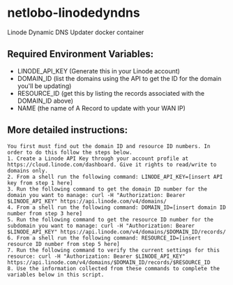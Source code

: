 # netlobo-linodedyndns
Linode Dynamic DNS Updater docker container

## Required Environment Variables:
* LINODE_API_KEY (Generate this in your Linode account)
* DOMAIN_ID (list the domains using the API to get the ID for the domain you'll be updating)
* RESOURCE_ID (get this by listing the records associated with the DOMAIN_ID above)
* NAME (the name of A Record to update with your WAN IP)

## More detailed instructions:
```
You first must find out the domain ID and resource ID numbers. In order to do this follow the steps below.
1. Create a Linode API Key through your account profile at https://cloud.linode.com/dashboard. Give it rights to read/write to domains only.
2. From a shell run the following command: LINODE_API_KEY=[insert API key from step 1 here]
3. Run the following command to get the domain ID number for the domain you want to manage: curl -H "Authorization: Bearer $LINODE_API_KEY" https://api.linode.com/v4/domains/
4. From a shell run the following command: DOMAIN_ID=[insert domain ID number from step 3 here]
5. Run the following command to get the resource ID number for the subdomain you want to manage: curl -H "Authorization: Bearer $LINODE_API_KEY" https://api.linode.com/v4/domains/$DOMAIN_ID/records/
6. From a shell run the following command: RESOURCE_ID=[insert resource ID number from step 5 here]
7. Run the following command to verify the current settings for this resource: curl -H "Authorization: Bearer $LINODE_API_KEY" https://api.linode.com/v4/domains/$DOMAIN_ID/records/$RESOURCE_ID
8. Use the information collected from these commands to complete the variables below in this script.
```

